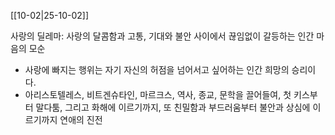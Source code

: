 [[10-02|25-10-02]]

사랑의 딜레마: 사랑의 달콤함과 고통, 기대와 불안 사이에서 끊임없이 갈등하는 인간 마음의 모순

- 사랑에 빠지는 행위는 자기 자신의 허점을 넘어서고 싶어하는 인간 희망의 승리이다.
- 아리스토텔레스, 비트겐슈타인, 마르크스, 역사, 종교, 문학을 끌어들여, 첫 키스부터 말다툼, 그리고 화해에 이르기까지, 또 친밀함과 부드러움부터 불안과 상심에 이르기까지 연애의 진전
